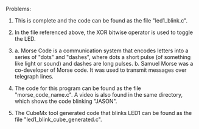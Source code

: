 Problems:
1. This is complete and the code can be found as the file "led1_blink.c".

2. In the file referenced above, the XOR bitwise operator is used to toggle the LED.

3. a. Morse Code is a communication system that encodes letters into a series of "dots" and "dashes", where dots a short pulse (of something like light or sound) and dashes are long pulses.
	b. Samuel Morse was a co-developer of Morse code.  It was used to transmit messages over telegraph lines.

4.	The code for this program can be found as the file "morse_code_name.c".  A video is also found in the same directory, which shows the code blinking "JASON".
	
5. The CubeMx tool generated code that blinks LED1 can be found as the file "led1_blink_cube_generated.c".